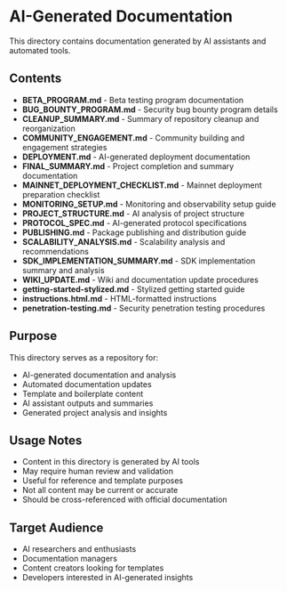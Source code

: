 # AI-Generated Documentation

This directory contains documentation generated by AI assistants and automated tools.

## Contents

- **BETA_PROGRAM.md** - Beta testing program documentation
- **BUG_BOUNTY_PROGRAM.md** - Security bug bounty program details
- **CLEANUP_SUMMARY.md** - Summary of repository cleanup and reorganization
- **COMMUNITY_ENGAGEMENT.md** - Community building and engagement strategies
- **DEPLOYMENT.md** - AI-generated deployment documentation
- **FINAL_SUMMARY.md** - Project completion and summary documentation
- **MAINNET_DEPLOYMENT_CHECKLIST.md** - Mainnet deployment preparation checklist
- **MONITORING_SETUP.md** - Monitoring and observability setup guide
- **PROJECT_STRUCTURE.md** - AI analysis of project structure
- **PROTOCOL_SPEC.md** - AI-generated protocol specifications
- **PUBLISHING.md** - Package publishing and distribution guide
- **SCALABILITY_ANALYSIS.md** - Scalability analysis and recommendations
- **SDK_IMPLEMENTATION_SUMMARY.md** - SDK implementation summary and analysis
- **WIKI_UPDATE.md** - Wiki and documentation update procedures
- **getting-started-stylized.md** - Stylized getting started guide
- **instructions.html.md** - HTML-formatted instructions
- **penetration-testing.md** - Security penetration testing procedures

## Purpose

This directory serves as a repository for:
- AI-generated documentation and analysis
- Automated documentation updates
- Template and boilerplate content
- AI assistant outputs and summaries
- Generated project analysis and insights

## Usage Notes

- Content in this directory is generated by AI tools
- May require human review and validation
- Useful for reference and template purposes  
- Not all content may be current or accurate
- Should be cross-referenced with official documentation

## Target Audience

- AI researchers and enthusiasts
- Documentation managers
- Content creators looking for templates
- Developers interested in AI-generated insights